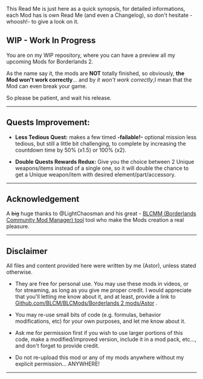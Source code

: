 This Read Me is just here as a quick synopsis, for detailed informations, each Mod has is own Read Me (and even a Changelog), so don't hesitate -whoosh!- to give a look on it.

## WIP - Work In Progress

You are on my WIP repository, where you can have a preview all my upcoming Mods for Borderlands 2.

As the name say it, the mods are **NOT** totally finished, so obviously, **the Mod won't work correctly**... and by *it won't work correctly*,I mean that the Mod can even break your game.

So please be patient, and wait his release.
  
* * * * *

## Quests Improvement:

- __Less Tedious Quest:__ makes a few timed __-failable!-__ optional mission less tedious, but still a little bit challenging, to complete by increasing the countdown time by 50% (x1.5) or 100% (x2).

- __Double Quests Rewards Redux:__ Give you the choice between 2 Unique weapons/items instead of a single one, so it will double the chance to get a Unique weapon/item with desired element/part/accessory.

* * * * *
 
## Acknowledgement

A ~~big~~ huge thanks to @LightChaosman and his great - [BLCMM (Borderlands Community Mod Manager) tool](https://github.com/BLCM/BLCMods/wiki/Borderlands-Community-Mod-Manager) tool who make the Mods creation a real pleasure. 

* * * * *
 
## Disclaimer

All files and content provided here were written by me (Astor), unless stated otherwise.

- They are free for personal use. You may use these mods in videos, or for streaming, as long as you give me proper credit. I would appreciate that you'll letting me know about it, and at least, provide a link to [Github.com/BLCM/BLCMods/Borderlands 2 mods/Astor](https://github.com/BLCM/BLCMods/tree/master/Borderlands%202%20mods/Astor) .

- You may re-use small bits of code (e.g. formulas, behavior modifications, etc) for your own purposes, and let me know about it. 

- Ask me for permission first if you wish to use larger portions of this code, make a modified/improved version, include it in a mod pack, etc..., and don't forget to provide credit.

- Do not re-upload this mod or any of my mods anywhere without my explicit permission... ANYWHERE!

* * * * *
